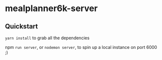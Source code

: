 # mealplanner6k-server

## Quickstart

`yarn install` to grab all the dependencies

npm `run server`, or `nodemon server`, to spin up a local instance on port 6000 ;)

